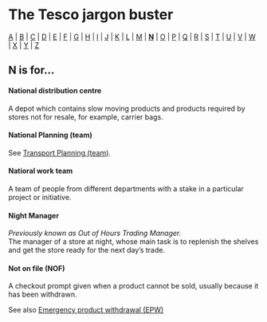 # The Tesco jargon buster

[A](a.md) | [B](b.md) | [C](c.md) | [D](d.md) | [E](e.md) | [F](f.md) | [G](g.md) | [H](h.md) | [I](i.md) | [J](j.md) | [K](k.md) | [L](l.md) | [M](m.md) | [**N**](n.md) | [O](o.md) | [P](p.md) | [Q](q.md) | [R](r.md) | [S](s.md) | [T](t.md) | [U](u.md) | [V](v.md) | [W](w.md) | [X](x.md) | [Y](y.md) | [Z](z.md)

## N is for…

#### National distribution centre
A depot which contains slow moving products and products required by stores not for resale, for example, carrier bags.

#### National Planning (team)
See [Transport Planning (team)](t.md#transport-planning-team).

#### Natioral work team
A team of people from different departments with a stake in a particular project or initiative.

#### Night Manager
*Previously known as Out of Hours Trading Manager.*  
The manager of a store at night, whose main task is to replenish the shelves and get the store ready for the next day’s trade.

#### Not on file (NOF)
A checkout prompt given when a product cannot be sold, usually because it has been withdrawn.

See also [Emergency product withdrawal (EPW)](e.md#emergency-product-withdrawal-epw)
